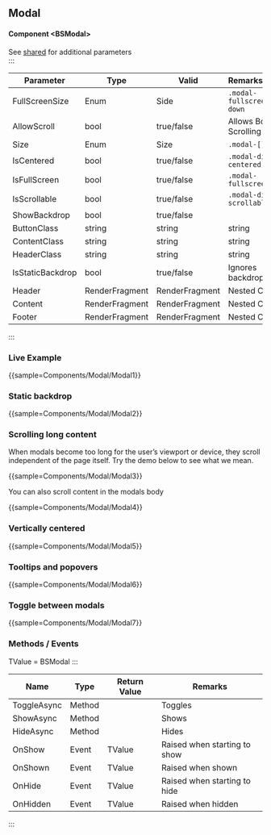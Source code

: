 ﻿## Modal
#### Component \<BSModal\>
See [shared](layout/shared) for additional parameters    
:::

| Parameter        | Type           | Valid          | Remarks/Output              | 
|------------------|----------------|----------------|-----------------------------|
| FullScreenSize   | Enum           | Side           | `.modal-fullscreen-[]-down` | {.table-striped}
| AllowScroll      | bool           | true/false     | Allows Body Scrolling       | 
| Size             | Enum           | Size           | `.modal-[]`                 |
| IsCentered       | bool           | true/false     | `.modal-dialog-centered`    |
| IsFullScreen     | bool           | true/false     | `.modal-fullscreen`         |
| IsScrollable     | bool           | true/false     | `.modal-dialog-scrollable`  |
| ShowBackdrop     | bool           | true/false     |
| ButtonClass      | string         | string         | string                      |
| ContentClass     | string         | string         | string                      |
| HeaderClass      | string         | string         | string                      |
| IsStaticBackdrop | bool           | true/false     | Ignores backdrop clicks     |
| Header           | RenderFragment | RenderFragment | Nested Content              |
| Content          | RenderFragment | RenderFragment | Nested Content              |
| Footer           | RenderFragment | RenderFragment | Nested Content              |

:::

### Live Example

{{sample=Components/Modal/Modal1}}

### Static backdrop

{{sample=Components/Modal/Modal2}}

### Scrolling long content
When modals become too long for the user’s viewport or device, they scroll independent of the page itself. Try the demo below to see what we mean.

{{sample=Components/Modal/Modal3}}

You can also scroll content in the modals body

{{sample=Components/Modal/Modal4}}

### Vertically centered

{{sample=Components/Modal/Modal5}}

### Tooltips and popovers

{{sample=Components/Modal/Modal6}}

### Toggle between modals

{{sample=Components/Modal/Modal7}}

### Methods / Events
TValue = BSModal
:::

| Name        | Type   | Return Value | Remarks                      |
|-------------|--------|--------------|------------------------------|
| ToggleAsync | Method |              | Toggles                      |
| ShowAsync   | Method |              | Shows                        |
| HideAsync   | Method |              | Hides                        |
| OnShow      | Event  | TValue       | Raised when starting to show |
| OnShown     | Event  | TValue       | Raised when shown            |
| OnHide      | Event  | TValue       | Raised when starting to hide |
| OnHidden    | Event  | TValue       | Raised when hidden           |
:::
